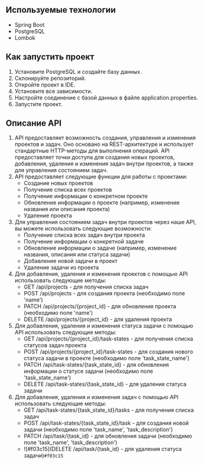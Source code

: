 ## Используемые технологии

- Spring Boot
- PostgreSQL
- Lombok

## Как запустить проект

1. Установите PostgreSQL и создайте базу данных.
2. Склонируйте репозиторий.
3. Откройте проект в IDE.
4. Установите все зависимости.
5. Настройте соединение с базой данных в файле application.properties.
6. Запустите проект.

## Описание API 

1. API предоставляет возможность создания, управления и изменения проектов и задач. 
   Оно основано на REST-архитектуре и использует стандартные HTTP-методы для выполнения операций. 
   API предоставляет точки доступа для создания новых проектов, добавления, удаления и изменения задач внутри проектов, а также для управления состоянием задач.
2. API предоставляет следующие функции для работы с проектами:
    - Создание новых проектов
    - Получение списка всех проектов
    - Получение информации о конкретном проекте
    - Обновление информации о проекте (например, изменение названия или описания проекта)
    - Удаление проекта
3. Для управления состоянием задач внутри проектов через наше API, вы можете использовать следующие возможности:
   - Получение списка всех задач внутри проекта
   - Получение информации о конкретной задаче
   - Обновление информации о задаче (например, изменение названия, описания или статуса задачи)
   - Добавление новой задачи в проект
   - Удаление задачи из проекта
4. Для добавления, удаления и изменения проектов с помощью API использовать следующие методы:
   - GET /api/projects - для получения списка задач
   - POST /api/projects - для создания проекта (необходимо поле 'name')
   - PATCH /api/projects/{project_id} - для обновления проекта (необходимо поле 'name')
   - DELETE /api/projects/{project_id} - для удаления проекта
5. Для добавления, удаления и изменения статуса задачи с помощью API использовать следующие методы:
    - GET /api/projects/{project_id}/task-states - для получения списка статусов задач проекта
    - POST /api/projects/{project_id}/task-states - для создания нового статуса задачи в проекте (необходимо поле 'task_state_name')
    - PATCH /api/task-states/{task_state_id} - для обновления информации о статусе задачи (необходимо поле 'task_state_name')
    - DELETE /api/task-states/{task_state_id} - для удаления статуса задачи
6. Для добавления, удаления и изменения задач с помощью API использовать следующие методы:
   - GET /api/task-states/{task_state_id}/tasks - для получения списка задач
   - POST /api/task-states/{task_state_id}/task - для создания новой задачи (необходимо поле 'task_name', 'task_description')
   - PATCH /api/task/{task_id} - для обновления задачи (необходимо поле 'task_name', 'task_description')
   - ![#f03c15](DELETE /api/task/{task_id} - для удаления статуса задачи)`#f03c15`



   


